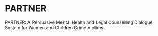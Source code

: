 # PARTNER

PARTNER: A Persuasive Mental Health and Legal Counselling Dialogue System for Women and Children Crime Victims
